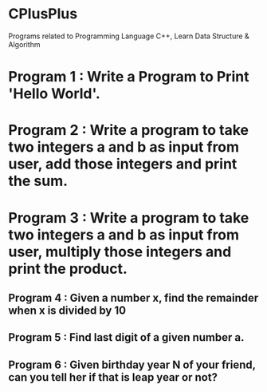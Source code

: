 # CPlusPlus

Programs related to Programming Language C++, Learn Data Structure &amp; Algorithm

# Program 1 : Write a Program to Print 'Hello World'.

# Program 2 : Write a program to take two integers a and b as input from user, add those integers and print the sum.

# Program 3 : Write a program to take two integers a and b as input from user, multiply those integers and print the product.

## Program 4 : Given a number x, find the remainder when x is divided by 10

## Program 5 : Find last digit of a given number a.

## Program 6 : Given birthday year N of your friend, can you tell her if that is leap year or not?
